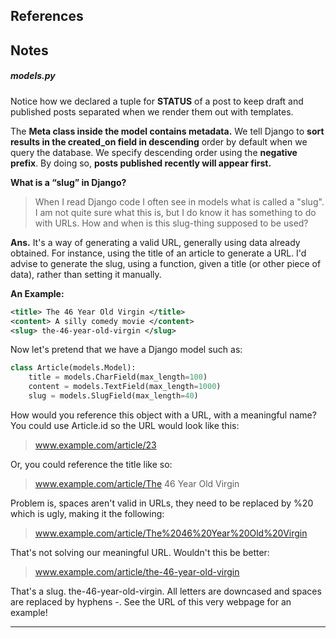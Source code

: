 ## References

## Notes

##### models.py

Notice how we declared a tuple for **STATUS** of a post to keep draft and published posts separated when we render them out with templates.

The **Meta class inside the model contains metadata.** We tell Django to **sort results in the created_on field in descending** order by default when we query the database. We specify descending order using the **negative prefix**. By doing so, **posts published recently will appear first.**

**What is a “slug” in Django?**

> When I read Django code I often see in models what is called a "slug". I am not quite sure what this is, but I do know it has something to do with URLs. How and when is this slug-thing supposed to be used?

**Ans.** It's a way of generating a valid URL, generally using data already obtained. For instance, using the title of an article to generate a URL. I'd advise to generate the slug, using a function, given a title (or other piece of data), rather than setting it manually.

**An Example:**

```XML
<title> The 46 Year Old Virgin </title>
<content> A silly comedy movie </content>
<slug> the-46-year-old-virgin </slug>
```

Now let's pretend that we have a Django model such as:

```python
class Article(models.Model):
    title = models.CharField(max_length=100)
    content = models.TextField(max_length=1000)
    slug = models.SlugField(max_length=40)
```

How would you reference this object with a URL, with a meaningful name? You could use Article.id so the URL would look like this:

> www.example.com/article/23

Or, you could reference the title like so:

> www.example.com/article/The 46 Year Old Virgin

Problem is, spaces aren't valid in URLs, they need to be replaced by %20 which is ugly, making it the following:

> www.example.com/article/The%2046%20Year%20Old%20Virgin

That's not solving our meaningful URL. Wouldn't this be better:

> www.example.com/article/the-46-year-old-virgin

That's a slug. the-46-year-old-virgin. All letters are downcased and spaces are replaced by hyphens -. See the URL of this very webpage for an example!

---
